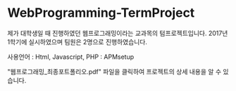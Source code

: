 ﻿# WebProgramming-TermProject
제가 대학생일 때 진행하였던 웹프로그래밍이라는 교과목의 텀프로젝트입니다.
2017년 1학기에 실시하였으며 팀원은 2명으로 진행하였습니다.

사용언어 : Html, Javascript, PHP
 : APMsetup

"웹프로그래밍_최종포트폴리오.pdf" 파일을 클릭하여  프로젝트의 상세 내용을 알 수 있습니다.
